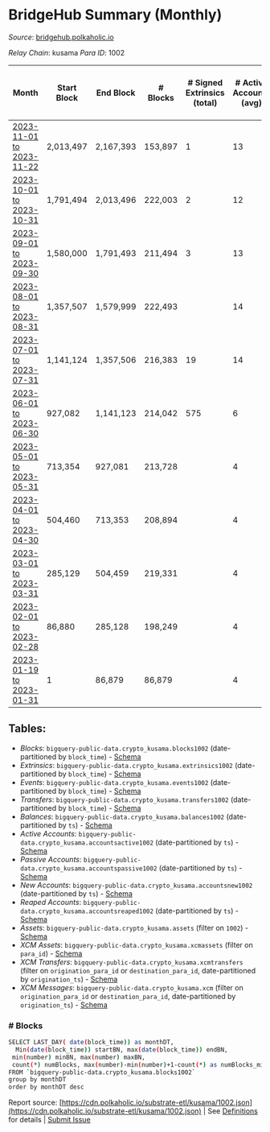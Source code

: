 # BridgeHub Summary (Monthly)

_Source_: [bridgehub.polkaholic.io](https://bridgehub.polkaholic.io)

*Relay Chain*: kusama
*Para ID*: 1002



| Month | Start Block | End Block | # Blocks | # Signed Extrinsics (total) | # Active Accounts (avg) | # Addresses with Balances (max) | Issues |
| ----- | ----------- | --------- | -------- | --------------------------- | ----------------------- | ------------------------------- | ------ |
| [2023-11-01 to 2023-11-22](/kusama/1002-bridgehub/2023-11-30.md) | 2,013,497 | 2,167,393 | 153,897 | 1 | 13 | 32 | -   |   
| [2023-10-01 to 2023-10-31](/kusama/1002-bridgehub/2023-10-31.md) | 1,791,494 | 2,013,496 | 222,003 | 2 | 12 | 30 | -   |   
| [2023-09-01 to 2023-09-30](/kusama/1002-bridgehub/2023-09-30.md) | 1,580,000 | 1,791,493 | 211,494 | 3 | 13 | 30 | -   |   
| [2023-08-01 to 2023-08-31](/kusama/1002-bridgehub/2023-08-31.md) | 1,357,507 | 1,579,999 | 222,493 |  | 14 | 28 | -   |   
| [2023-07-01 to 2023-07-31](/kusama/1002-bridgehub/2023-07-31.md) | 1,141,124 | 1,357,506 | 216,383 | 19 | 14 | 27 | -   |   
| [2023-06-01 to 2023-06-30](/kusama/1002-bridgehub/2023-06-30.md) | 927,082 | 1,141,123 | 214,042 | 575 | 6 | 25 | -   |   
| [2023-05-01 to 2023-05-31](/kusama/1002-bridgehub/2023-05-31.md) | 713,354 | 927,081 | 213,728 |  | 4 |  | -   |   
| [2023-04-01 to 2023-04-30](/kusama/1002-bridgehub/2023-04-30.md) | 504,460 | 713,353 | 208,894 |  | 4 |  | -   |   
| [2023-03-01 to 2023-03-31](/kusama/1002-bridgehub/2023-03-31.md) | 285,129 | 504,459 | 219,331 |  | 4 |  | -   |   
| [2023-02-01 to 2023-02-28](/kusama/1002-bridgehub/2023-02-28.md) | 86,880 | 285,128 | 198,249 |  | 4 |  | -   |   
| [2023-01-19 to 2023-01-31](/kusama/1002-bridgehub/2023-01-31.md) | 1 | 86,879 | 86,879 |  | 4 |  | -   |   

## Tables:

* _Blocks_: `bigquery-public-data.crypto_kusama.blocks1002` (date-partitioned by `block_time`) - [Schema](/schema/balances.json)
* _Extrinsics_: `bigquery-public-data.crypto_kusama.extrinsics1002` (date-partitioned by `block_time`) - [Schema](/schema/extrinsics.json)
* _Events_: `bigquery-public-data.crypto_kusama.events1002` (date-partitioned by `block_time`) - [Schema](/schema/events.json)
* _Transfers_: `bigquery-public-data.crypto_kusama.transfers1002` (date-partitioned by `block_time`) - [Schema](/schema/transfers.json)
* _Balances_: `bigquery-public-data.crypto_kusama.balances1002` (date-partitioned by `ts`) - [Schema](/schema/balances.json)
* _Active Accounts_: `bigquery-public-data.crypto_kusama.accountsactive1002` (date-partitioned by `ts`) - [Schema](/schema/accountsactive.json)
* _Passive Accounts_: `bigquery-public-data.crypto_kusama.accountspassive1002` (date-partitioned by `ts`) - [Schema](/schema/accountspassive.json)
* _New Accounts_: `bigquery-public-data.crypto_kusama.accountsnew1002` (date-partitioned by `ts`) - [Schema](/schema/accountsnew.json)
* _Reaped Accounts_: `bigquery-public-data.crypto_kusama.accountsreaped1002` (date-partitioned by `ts`) - [Schema](/schema/accountsreaped.json)
* _Assets_: `bigquery-public-data.crypto_kusama.assets` (filter on `1002`) - [Schema](/schema/assets.json)
* _XCM Assets_: `bigquery-public-data.crypto_kusama.xcmassets` (filter on `para_id`) - [Schema](/schema/xcmassets.json)
* _XCM Transfers_: `bigquery-public-data.crypto_kusama.xcmtransfers` (filter on `origination_para_id` or `destination_para_id`, date-partitioned by `origination_ts`) - [Schema](/schema/xcmtransfers.json)
* _XCM Messages_: `bigquery-public-data.crypto_kusama.xcm` (filter on `origination_para_id` or `destination_para_id`, date-partitioned by `origination_ts`) - [Schema](/schema/xcm.json)

### # Blocks
```bash
SELECT LAST_DAY( date(block_time)) as monthDT,
  Min(date(block_time)) startBN, max(date(block_time)) endBN, 
 min(number) minBN, max(number) maxBN, 
 count(*) numBlocks, max(number)-min(number)+1-count(*) as numBlocks_missing 
FROM `bigquery-public-data.crypto_kusama.blocks1002` 
group by monthDT 
order by monthDT desc
```


Report source: [https://cdn.polkaholic.io/substrate-etl/kusama/1002.json](https://cdn.polkaholic.io/substrate-etl/kusama/1002.json) | See [Definitions](/DEFINITIONS.md) for details | [Submit Issue](https://github.com/colorfulnotion/substrate-etl/issues)
